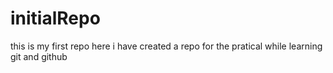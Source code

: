 # initialRepo
this is my first repo
here i have created a repo for the pratical while 
learning git and github
